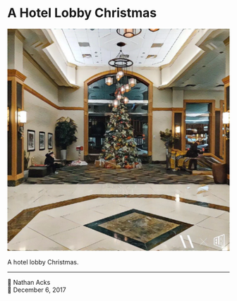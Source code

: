 # A Hotel Lobby Christmas

![A Christmas tree in a hotel lobby](assets/2017-12-06-a-hotel-lobby-christmas.webp)

A hotel lobby Christmas.

- - - -

<span aria-hidden="true">👤</span> Nathan Acks  
<span aria-hidden="true">📅</span> December 6, 2017
